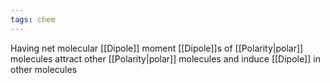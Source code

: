 ```yaml
---
tags: chem
---
```

Having net molecular [[Dipole]] moment
[[Dipole]]s of [[Polarity|polar]] molecules attract other [[Polarity|polar]] molecules and induce [[Dipole]] in other molecules